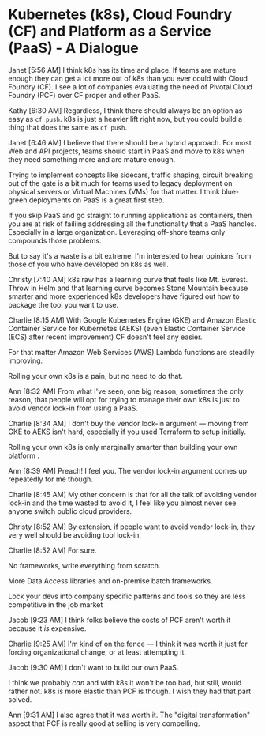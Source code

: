 # Kubernetes (k8s), Cloud Foundry (CF) and Platform as a Service (PaaS) - A Dialogue

Janet [5:56 AM]
I think k8s has its time and place. If teams are mature enough they can get a lot more out of k8s than you ever could with Cloud Foundry (CF). I see a lot of companies evaluating the need of Pivotal Cloud Foundry (PCF) over CF proper and other PaaS.

Kathy [6:30 AM]
Regardless, I think there should always be an option as easy as `cf push`. k8s is just a heavier lift right now, but you could build a thing that does the same as `cf push`.

Janet [6:46 AM]
I believe that there should be a hybrid approach. For most Web and API projects, teams should start in PaaS and move to k8s when they need something more and are mature enough.

Trying to implement concepts like sidecars, traffic shaping, circuit breaking out of the gate is a bit much for teams used to legacy deployment on physical servers or Virtual Machines (VMs) for that matter. I think blue-green deployments on PaaS is a great first step.

If you skip PaaS and go straight to running applications as containers, then you are at risk of failiing addressing all the functionality that a PaaS handles. Especially in a large organization. Leveraging off-shore teams only compounds those problems.

But to say it's a waste is a bit extreme. I'm interested to hear opinions from those of you who have developed on k8s as well.

Christy [7:40 AM]
k8s raw has a learning curve that feels like Mt. Everest. Throw in Helm and that learning curve becomes Stone Mountain because smarter and more experienced k8s developers have figured out how to package the tool you want to use.

Charlie [8:15 AM]
With Google Kubernetes Engine (GKE) and Amazon Elastic Container Service for Kubernetes (AEKS) (even Elastic Container Service (ECS) after recent improvement) CF doesn't feel any easier.

For that matter Amazon Web Services (AWS) Lambda functions are steadily improving.

Rolling your own k8s is a pain, but no need to do that.

Ann [8:32 AM]
From what I've seen, one big reason, sometimes the only reason, that people will opt for trying to manage their own k8s is just to avoid vendor lock-in from using a PaaS.

Charlie [8:34 AM]
I don't buy the vendor lock-in argument — moving from GKE to AEKS isn't hard, especially if you used Terraform to setup initially.

Rolling your own k8s is only marginally smarter than building your own platform .

Ann [8:39 AM]
Preach! I feel you. The vendor lock-in argument comes up repeatedly for me though.

Charlie [8:45 AM]
My other concern is that for all the talk of avoiding vendor lock-in and the time wasted to avoid it, I feel like you almost never see anyone switch public cloud providers.

Christy [8:52 AM]
By extension, if people want to avoid vendor lock-in, they very well should be avoiding tool lock-in.

Charlie [8:52 AM]
For sure.

No frameworks, write everything from scratch.

More Data Access libraries and on-premise batch frameworks.

Lock your devs into company specific patterns and tools so they are less competitive in the job market

Jacob [9:23 AM]
I think folks believe the costs of PCF aren't worth it because it *is* expensive.

Charlie [9:25 AM]
I'm kind of on the fence — I think it was worth it just for forcing organizational change, or at least attempting it.

Jacob [9:30 AM]
I don't want to build our own PaaS.

I think we probably *can* and with k8s it won't be too bad, but still, would rather not. k8s is more elastic than PCF is though. I wish they had that part solved.

Ann [9:31 AM]
I also agree that it was worth it. The "digital transformation" aspect that PCF is really good at selling is very compelling.

<script server>
    export default {
        layout: './layouts/post.html',
        image: '',
        title: 'Kubernetes (k8s), Cloud Foundry (CF) and Platform as a Service (PaaS) - A Dialogue',
        excerpt:' A dialogue about using Kubernetes, Cloud Foundry and PaaS.',
        shouldPublish: true,
        uri: '/blug/2018/k8s-cf-paas.html',
        published: new Date('2018-04-01T16:43:08.111Z'),
        tags: ['k8s']
    }
</script>